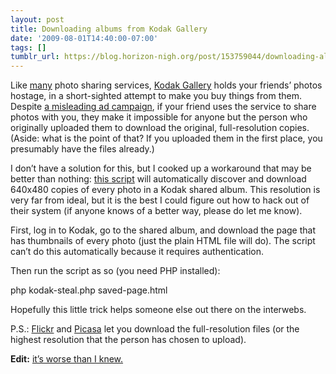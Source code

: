 ```yaml
---
layout: post
title: Downloading albums from Kodak Gallery
date: '2009-08-01T14:40:00-07:00'
tags: []
tumblr_url: https://blog.horizon-nigh.org/post/153759044/downloading-albums-from-kodak-gallery
---
```

Like [many](http://www.shutterfly.com/) photo sharing services, [Kodak Gallery](http://www.kodakgallery.com/Welcome.jsp) holds your friends’ photos hostage, in a short-sighted attempt to make you buy things from them. Despite [a misleading ad campaign](http://ofotopop.custhelp.com/cgi-bin/ofotopop.cfg/php/enduser/olh_adp.php?p_faqid=471&p_olh=1), if your friend uses the service to share photos with you, they make it impossible for anyone but the person who originally uploaded them to download the original, full-resolution copies. (Aside: what is the point of that? If you uploaded them in the first place, you presumably have the files already.)

I don’t have a solution for this, but I cooked up a workaround that may be better than nothing: [this script](http://gist.github.com/159766) will automatically discover and download 640x480 copies of every photo in a Kodak shared album. This resolution is very far from ideal, but it is the best I could figure out how to hack out of their system (if anyone knows of a better way, please do let me know).

First, log in to Kodak, go to the shared album, and download the page that has thumbnails of every photo (just the plain HTML file will do). The script can’t do this automatically because it requires authentication.

Then run the script as so (you need PHP installed):

php kodak-steal.php saved-page.html

Hopefully this little trick helps someone else out there on the interwebs.

P.S.: [Flickr](http://flickr.com) and [Picasa](http://picasaweb.google.com) let you download the full-resolution files (or the highest resolution that the person has chosen to upload).

**Edit:** [it’s worse than I knew.](http://twitter.com/dmdeller/status/3317338067)

